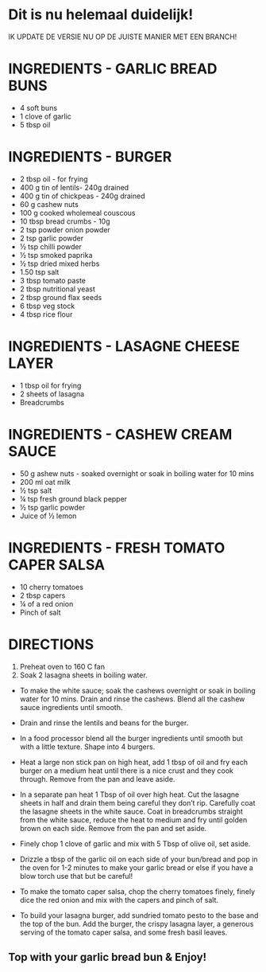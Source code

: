 
Dit is nu helemaal duidelijk!
=======
IK UPDATE DE VERSIE NU OP DE JUISTE MANIER MET EEN BRANCH!


# INGREDIENTS - GARLIC BREAD BUNS

- 4 soft buns
- 1 clove of garlic
- 5 tbsp oil

# INGREDIENTS - BURGER

- 2 tbsp oil - for frying
- 400 g tin of lentils- 240g drained
- 400 g tin of chickpeas - 240g drained
- 60 g cashew nuts
- 100 g cooked wholemeal couscous
- 10 tbsp bread crumbs - 10g
- 2 tsp powder onion powder
- 2 tsp garlic powder
- ½ tsp chilli powder
- ½ tsp smoked paprika
- ½ tsp dried mixed herbs
- 1.50 tsp salt
- 3 tbsp tomato paste
- 2 tbsp nutritional yeast
- 2 tbsp ground flax seeds
- 6 tbsp veg stock
- 4 tbsp rice flour

# INGREDIENTS - LASAGNE CHEESE LAYER

- 1 tbsp oil for frying
- 2 sheets of lasagna
- Breadcrumbs

# INGREDIENTS - CASHEW CREAM SAUCE

- 50 g ashew nuts - soaked overnight or soak in boiling water for 10 mins
- 200 ml oat milk
- ½ tsp salt
- ¼ tsp fresh ground black pepper
- ½ tsp garlic powder
- Juice of ½ lemon

# INGREDIENTS - FRESH TOMATO CAPER SALSA

- 10 cherry tomatoes
- 2 tbsp capers
- ¼ of a red onion
- Pinch of salt

# DIRECTIONS

1.  Preheat oven to 160 C fan
2.  Soak 2 lasagna sheets in boiling water.

- To make the white sauce; soak the cashews overnight or soak in boiling water for 10 mins. Drain and rinse the cashews. Blend all the cashew sauce ingredients until smooth.

- Drain and rinse the lentils and beans for the burger.

- In a food processor blend all the burger ingredients until smooth but with a little texture. Shape into 4 burgers.

- Heat a large non stick pan on high heat, add 1 tbsp of oil and fry each burger on a medium heat until there is a nice crust and they cook through. Remove from the pan and leave aside.

- In a separate pan heat 1 Tbsp of oil over high heat. Cut the lasagne sheets in half and drain them being careful they don’t rip. Carefully coat the lasagne sheets in the white sauce. Coat in breadcrumbs straight from the white sauce, reduce the heat to medium and fry until golden brown on each side. Remove from the pan and set aside.

- Finely chop 1 clove of garlic and mix with 5 Tbsp of olive oil, set aside.

- Drizzle a tbsp of the garlic oil on each side of your bun/bread and pop in the oven for 1-2 minutes to make your garlic bread or else if you have a blow torch use that but be careful!

- To make the tomato caper salsa, chop the cherry tomatoes finely, finely dice the red onion and mix with the capers and pinch of salt.

- To build your lasagna burger, add sundried tomato pesto to the base and the top of the bun. Add the burger, the crispy lasagna layer, a generous serving of the tomato caper salsa, and some fresh basil leaves.

## Top with your garlic bread bun & **Enjoy!**
